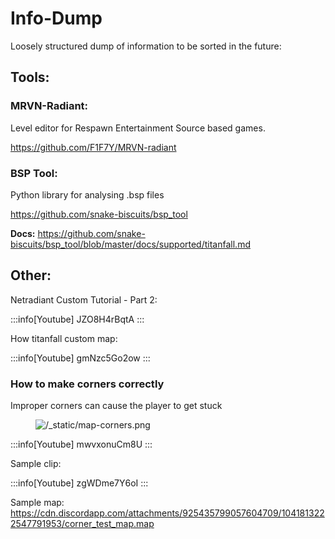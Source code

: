 # Info-Dump

Loosely structured dump of information to be sorted in the future:

## Tools:

### MRVN-Radiant:

Level editor for Respawn Entertainment Source based games.

https://github.com/F1F7Y/MRVN-radiant

### BSP Tool:

Python library for analysing .bsp files

https://github.com/snake-biscuits/bsp_tool

**Docs:**
https://github.com/snake-biscuits/bsp_tool/blob/master/docs/supported/titanfall.md

## Other:

Netradiant Custom Tutorial - Part 2:

:::info[Youtube]
JZO8H4rBqtA
:::

How titanfall custom map:

:::info[Youtube]
gmNzc5Go2ow
:::

### How to make corners correctly

Improper corners can cause the player to get stuck

<figure class="screenshot">
<img src="/_static/map-corners.png" class="screenshot"
alt="/_static/map-corners.png" />
</figure>

:::info[Youtube]
mwvxonuCm8U
:::

Sample clip:

:::info[Youtube]
zgWDme7Y6oI
:::

Sample map:
https://cdn.discordapp.com/attachments/925435799057604709/1041813222547791953/corner_test_map.map
